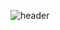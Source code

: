 ![header](https://capsule-render.vercel.app/api?type=waving&color=045FDCFF&section=header&text=YuJin's%20github&height=230&fontSize=40&&fontColor=E0E1E1FF&animation=fadeIn&fontAlignY=35)

<!--
**causyj/causyj** is a ✨ _special_ ✨ repository because its `README.md` (this file) appears on your GitHub profile.

Here are some ideas to get you started:

- 🔭 I’m currently working on ...
- 🌱 I’m currently learning ...
- 👯 I’m looking to collaborate on ...
- 🤔 I’m looking for help with ...
- 💬 Ask me about ...
- 📫 How to reach me: ...
- 😄 Pronouns: ...
- ⚡ Fun fact: ...
-->
